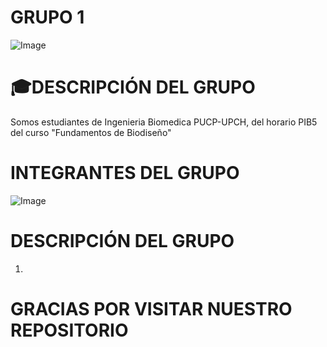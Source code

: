 # GRUPO 1
![Image](https://github.com/user-attachments/assets/46efb09b-4ef3-4c5e-ba11-3eab7f300a4d)                
# 🎓DESCRIPCIÓN DEL GRUPO
Somos estudiantes de Ingenieria Biomedica PUCP-UPCH, del horario PIB5 del curso "Fundamentos de Biodiseño"

# INTEGRANTES DEL GRUPO
![Image](https://github.com/user-attachments/assets/b8b0350b-ea29-4e34-9f50-acd8a526d466)
# DESCRIPCIÓN DEL GRUPO
1) 
# GRACIAS POR VISITAR NUESTRO REPOSITORIO
